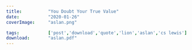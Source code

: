 ```yaml
---
title:          "You Doubt Your True Value"
date:           "2020-01-26"
coverImage:     "aslan.png"

tags:           ['post','download','quote','lion','aslan','cs lewis']
download:       "aslan.pdf" 
---
```

